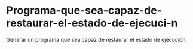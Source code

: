 # Programa-que-sea-capaz-de-restaurar-el-estado-de-ejecuci-n
Generar un programa que sea capaz de restaurar el estado de ejecución. 
